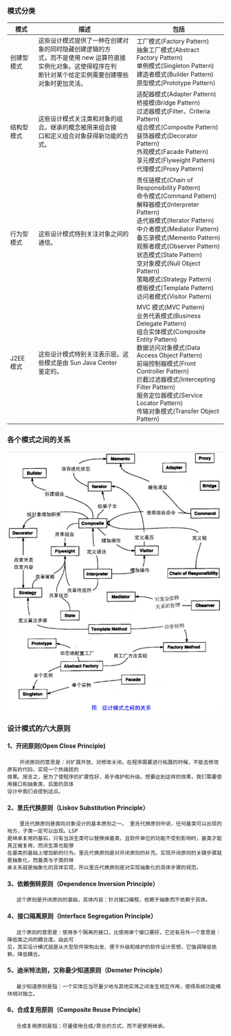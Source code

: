 ### 模式分类
| 模式 | 描述 |包括|
|---|-----|-----|
| 创建型模式 | 这些设计模式提供了一种在创建对象的同时隐藏创建逻辑的方<br>式，而不是使用 new 运算符直接实例化对象。这使得程序在判<br>断针对某个给定实例需要创建哪些对象时更加灵活。| 工厂模式(Factory Pattern)<br>抽象工厂模式(Abstract Factory Pattern)<br>单例模式(Singleton Pattern)<br>建造者模式(Builder Pattern)<br>原型模式(Prototype Pattern) |
| 结构型模式 | 这些设计模式关注类和对象的组合。继承的概念被用来组合接<br>口和定义组合对象获得新功能的方式。| 适配器模式(Adapter Pattern)<br>桥接模(Bridge Pattern)<br>过滤器模式(Filter、Criteria Pattern)<br>组合模式(Composite Pattern)<br>装饰器模式(Decorator Pattern)<br>外观模式(Facade Pattern)<br>享元模式(Flyweight Pattern)<br>代理模式(Proxy Pattern) |
| 行为型模式 | 这些设计模式特别关注对象之间的通信。| 责任链模式(Chain of Responsibility Pattern)<br>命令模式(Command Pattern)<br>解释器模式(Interpreter Pattern)<br>迭代器模式(Iterator Pattern)<br>中介者模式(Mediator Pattern)<br>备忘录模式(Memento Pattern)<br>观察者模式(Observer Pattern)<br>状态模式(State Pattern)<br>空对象模式(Null Object Pattern)<br>策略模式(Strategy Pattern)<br>模板模式(Template Pattern)<br>访问者模式(Visitor Pattern) |
| J2EE 模式 | 这些设计模式特别关注表示层。这些模式是由 Sun Java Center<br>鉴定的。| MVC 模式(MVC Pattern)<br>业务代表模式(Business Delegate Pattern)<br>组合实体模式(Composite Entity Pattern)<br>数据访问对象模式(Data Access Object Pattern)<br>前端控制器模式(Front Controller Pattern)<br>拦截过滤器模式(Intercepting Filter Pattern)<br>服务定位器模式(Service Locator Pattern)<br>传输对象模式(Transfer Object Pattern) |

### 各个模式之间的关系
![avatar](doc/markdown/the-relationship-between-design-patterns.jpg)

### 设计模式的六大原则
#### 1、开闭原则(Open Close Principle)
        开闭原则的意思是：对扩展开放，对修改关闭。在程序需要进行拓展的时候，不能去修改原有的代码，实现一个热插拔的
    效果。简言之，是为了使程序的扩展性好，易于维护和升级。想要达到这样的效果，我们需要使用接口和抽象类，后面的具体
    设计中我们会提到这点。
#### 2、里氏代换原则（Liskov Substitution Principle）
        里氏代换原则是面向对象设计的基本原则之一。 里氏代换原则中说，任何基类可以出现的地方，子类一定可以出现。LSP
    是继承复用的基石，只有当派生类可以替换掉基类，且软件单位的功能不受到影响时，基类才能真正被复用，而派生类也能够
    在基类的基础上增加新的行为。里氏代换原则是对开闭原则的补充。实现开闭原则的关键步骤就是抽象化，而基类与子类的继
    承关系就是抽象化的具体实现，所以里氏代换原则是对实现抽象化的具体步骤的规范。
#### 3、依赖倒转原则（Dependence Inversion Principle）
       这个原则是开闭原则的基础，具体内容：针对接口编程，依赖于抽象而不依赖于具体。
#### 4、接口隔离原则（Interface Segregation Principle）
       这个原则的意思是：使用多个隔离的接口，比使用单个接口要好。它还有另外一个意思是：降低类之间的耦合度。由此可
    见，其实设计模式就是从大型软件架构出发、便于升级和维护的软件设计思想，它强调降低依赖，降低耦合。
#### 5、迪米特法则，又称最少知道原则（Demeter Principle）
       最少知道原则是指：一个实体应当尽量少地与其他实体之间发生相互作用，使得系统功能模块相对独立。
#### 6、合成复用原则（Composite Reuse Principle）
       合成复用原则是指：尽量使用合成/聚合的方式，而不是使用继承。
